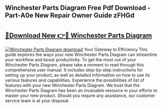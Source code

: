 ## Winchester Parts Diagram Free Pdf Download - Part-A0e New Repair Owner Guide zFHGd

# <h2><a href="http://dfsy0m.blite.top/?on=Winchester+Parts+Diagram">🔗Download New 👉🔴 Winchester Parts Diagram</a></h2>

[![Winchester Parts Diagram download](https://i.imgur.com/lujVjoI.png)](http://dfsy0m.blite.top/?on=Winchester+Parts+Diagram)
Your Gateway to Efficiency This guide explores the ways your new Winchester Parts Diagram can streamline your workflow and boost productivity. To get the most out of your Winchester Parts Diagram, please take a moment to read through this comprehensive user manual. It includes step-by-step instructions for setting up your product, as well as detailed information on how to use its various features and capabilities. Experience the possibilities of list of features with your new Winchester Parts Diagram. We trust that the Winchester Parts Diagram has been an invaluable resource in your efforts to master your new product. Should you require any assistance, our customer service team is at your disposal.
